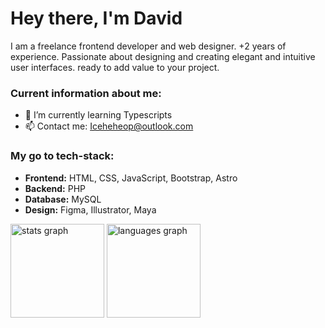# Hey there, I'm David

I am a freelance frontend developer and web designer. +2 years of experience. Passionate about designing and creating elegant and intuitive user interfaces. ready to add value to your project.

### **Current information about me:**

- 🌱 I’m currently learning Typescripts
- 📫 Contact me: Iceheheop@outlook.com 

### **My go to tech-stack:**

- **Frontend:** HTML, CSS, JavaScript, Bootstrap, Astro
- **Backend:** PHP
- **Database:** MySQL
- **Design:** Figma, Illustrator, Maya

<div align="left">
  <img src="https://github-readme-stats.vercel.app/api?username=Iceheop&hide_title=false&hide_rank=false&show_icons=true&include_all_commits=true&count_private=true&disable_animations=false&theme=github_dark&locale=es&hide_border=false&order=1" height="150" alt="stats graph"  />
  <img src="https://github-readme-stats.vercel.app/api/top-langs?username=Iceheop&locale=es&hide_title=false&layout=compact&card_width=320&langs_count=5&theme=github_dark&hide_border=false&order=2" height="150" alt="languages graph"  />
</div>
